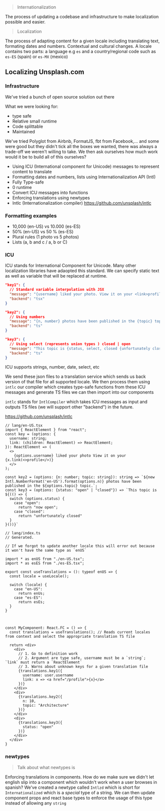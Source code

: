 > Internationalization

The process of updating a codebase and infrastructure to make localization possible and easier.

> Localization

The process of adapting content for a given locale including translating text, formating dates and numbers. Contextual and cultural changes.
A locale contains two parts: a language e.g `es` and a country/regional code such as `es-ES` (spain) or `es-MX` (mexico)

## Localizing Unsplash.com

### Infrastructure

We've tried a bunch of open source solution out there

What we were looking for:

- type safe
- Relative small runtime
- Code splittable
- Maintained

We've tried Polyglot from Airbnb, FormatJS, fbt from Facebook,... and some were good but they didn't tick all the boxes we wanted, there was always a trade-off we weren't willing to take. We then ask ourselves how much work would it be to build all of this ourselves?

- Using ICU (International component for Unicode) messages to represent content to translate
- Formatting dates and numbers, lists using Internationalization API (Intl)
- Fully Type-safe
- 0 runtime
- Convert ICU messages into functions
- Enforcing translations using newtypes
- Intlc (Internationalization compiler) https://github.com/unsplash/intlc

### Formatting examples

- 10,000 (en-US) vs 10.000 (es-ES)
- 50% (en-US) vs 50 % (es-ES)
- Plural rules (1 photo vs 5 photos)
- Lists (a, b and c / a, b or C)

### ICU

ICU stands for International Component for Unicode. Many other localization libraries have adaopted this standard.
We can specify static text as well as variable that will be replaced at runtime.

```json
"key1": {
  // Standard variable interpolation with JSX
  "message": "{username} liked your photo. View it on your <link>profile</link>.",
  "backend": "tsx"
}

"key2": {
  // Using numbers
  "message": "{n, number} photos have been published in the {topic} topic.",
  "backend": "ts"
}

"key3": {
  // Using select (represents union types ) closed | open
  "message": "This topic is {status, select, closed {unfortunately closed} open {now open}}",
  "backend": "ts"
}
```

ICU supports strings, number, date, select, etc

We send these json files to a translation service which sends us back version of that file for all supported locale.
We then process them using `intlc` our compiler which creates type-safe functions from these ICU messages and generate TS files we can then import into our components

`intlc` stands for `IntlCompiler` which takes ICU messages as input and outputs TS files (we will support other "backend") in the future.

https://github.com/unsplash/intlc

```tsx
// lang/en-US.tsx
import { ReactElement } from "react";
const key = (options: {
  username: string;
  link: (children: ReactElement) => ReactElement;
}): ReactElement => (
  <>
    {options.username} liked your photo View it on your {x.link(<>profile</>)}
  </>
);

const key2 = (options: {n: number; topic: string}): string => `${new Intl.NumberFormat('en-US').format(options.n)} photos have been published in the ${options.topic} topic.`;
const key3 = (options: {status: "open" | "closed"}) => `This topic is ${(() => {
  switch (options.status) {
    case "open":
      return "now open";
    case "closed":
      return "unfortunately closed"
  }
}())}`

// lang/index.ts
// Generated.

// If we forgot to update another locale this will error out because it won't have the same type as `enUS`

import * as enUS from "./en-US.tsx";
import * as esES from "./es-ES.tsx";

export const useTranslations = (): typeof enUS => {
  const locale = useLocale();

  switch (locale) {
    case "en-US":
      return enUs;
    case "es-ES":
      return esEs;
  }
}



const MyComponent: React.FC = () => {
  const translations = useTranslations(); // Reads current locales from context and select the appropriate translation TS file

  return <div>
    <div>
      // 1. Go to definition work
      // 2. Argument are type safe, username must be a `string`; `link` must return a `ReactElement`
      // 3. Warns about unknown keys for a given translation file
      {translations.key1({
        username: user.username
        link: x => <a href="/profile">{x}</a>
      })}
    </div>
    <div>
      {translations.key2({
        n: 10,
        topic: "Architecture"
      })}
    </div>
    <div>
      {translations.key3({
        status: "open"
      })}
    </div>
  </div>
}
```

### newtypes
> Talk about what newtypes is

Enforcing translations in components. How do we make sure we didn't let english slip into a component which wouldn't work when a user browses in spanish?
We've created a newtype called `Intlzd` which is short for `Internationalized` which is a _special_ type of a string. We can then update component props and react base types to enforce the usage of this type instead of allowing any `string`
